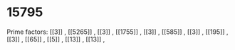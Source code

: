 # 15795

Prime factors: [[3]] , [[5265]] , [[3]] , [[1755]] , [[3]] , [[585]] , [[3]] , [[195]] , [[3]] , [[65]] , [[5]] , [[13]] , [[13]] , 